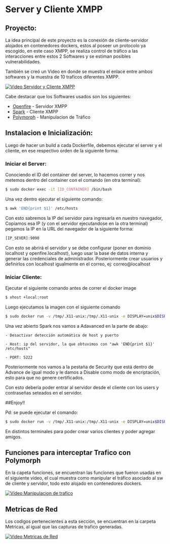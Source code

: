 # Server y Cliente XMPP

## Proyecto:

La idea principal de este proyecto es la conexión de cliente-servidor alojados en contenedores dockers, 
estos al poseer un protocolo ya escogido, en este caso XMPP, se realiza control de tráfico a las interacciones
entre estos 2 Softwares y se estiman posibles vulnerabilidades.

También se creó un Video en donde se muestra el enlace entre ambos softwares y la muestra de 10 traficos diferentes XMPP.

[![Video Servidor y Cliente XMPP](http://img.youtube.com/vi/8VsujzifV5o/0.jpg)](https://www.youtube.com/watch?v=8VsujzifV5o)

Cabe destacar que los Softwares usados son los siguientes:

* [Openfire] - Servidor XMPP
* [Spark] - Cliente XMPP
* [Polymorph] - Manipulacion de Tráfico

## Instalacion e Inicialización:

Luego de hacer un build a cada Dockerfile, debemos ejecutar el server y el cliente, en ese respectivo
orden de la siguiente forma:

### Iniciar el Server:

Conociendo el ID del container del server, lo hacemos correr y nos metemos dentro del container
con el comando (en otra terminal):

```sh
$ sudo docker exec -it [ID_CONTAINER] /bin/bash
```

Una vez dentro ejecutar el siguiente comando: 

```sh
$ awk 'END{print $1}' /etc/hosts

```

Con esto sabremos la IP del servidor para ingresarla en nuestro navegador, Copiamos esa IP (y con el servidor ejecutandose en la otra terminal) 
pegamos la IP en la URL del navegador de la siguiente forma:

```sh
[IP_SEVER]:9090
```

Con esto se abrirá el servidor y se debe configurar (poner en dominio localhost y openfire.localhost), luego usar la base de datos interna y generar las credenciales de administrador. 
Posteriormente crear usuarios y definirlos con localhost igualmente en el correo, ej: correo@localhost

### Iniciar Cliente:

Ejecutar el siguiente comando antes de correr el docker image

```sh
$ xhost +local:root
```

Luego ejecutamos la imagen con el siguiente comando

```sh
$ sudo docker run -v /tmp/.X11-unix:/tmp/.X11-unix -e DISPLAY=unix$DISPLAY [Image-ID]
```

Una vez abierto Spark nos vamos a Adavanced en la parte de abajo:

    - Desactivar detección automática de host y puerto

    - Host: ip del servidor, la que obtuvimos con "awk 'END{print $1}' /etc/hosts"

    - PORT: 5222

Posteriormente nos vamos a la pestaña de Security que está dentro de Advance de igual modo y le damos a Disable como modo de encriptación, esto para que no genere certificados.


Con esto debería poder entrar al servidor desde el cliente con los users y contraseñas seteados en el servidor.

##Enjoy!!

Pd: se puede ejecutar el comando:
```sh
$ sudo docker run -v /tmp/.X11-unix:/tmp/.X11-unix -e DISPLAY=unix$DISPLAY [Image-ID] 
```
En distintos terminales para poder crear varios clientes y poder agregar amigos.

## Funciones para interceptar Trafico con Polymorph

En la capeta funciones, se encuentran las funciones que fueron usadas en el siguiente video, el cual muestra como 
manipular el tráfico asociado al sw de cliente y servidor, todo esto alojado en contenedores dockers.

[![Video Manipulacion de trafico](http://img.youtube.com/vi/n-DCk9sUTwM/0.jpg)](https://www.youtube.com/watch?v=n-DCk9sUTwM&feature=youtu.be)

## Metricas de Red
Los codigos pertenecientes a esta sección, se encuentran en la carpeta Metricas, al igual que las capturas de trafico generadas.

[![Video Metricas de Red](http://img.youtube.com/vi/GZVc1OJoAAI/0.jpg)](https://www.youtube.com/watch?v=GZVc1OJoAAI&feature=youtu.be)

[//]: #

[Openfire]: <https://github.com/igniterealtime/Openfire>
[Spark]: <https://www.igniterealtime.org/projects/spark/>
[Polymorph]: <https://github.com/shramos/polymorph>




